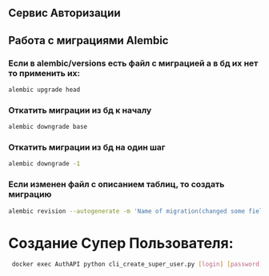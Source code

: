 ## Сервис Авторизации

## Работа с миграциями Alembic

### Если в alembic/versions есть файл с миграцией а в бд их нет то применить их:
```bash
alembic upgrade head
```  
### Откатить миграции из бд к началу
```bash
alembic downgrade base
```

###  Откатить миграции из бд на один шаг 
```bash
alembic downgrade -1
```

### Если изменен файл с описанием таблиц, то создать миграцию
```bash
alembic revision --autogenerate -m 'Name of migration(changed some field or created user table)'
```

# Создание Супер Пользователя:
```bash
 docker exec AuthAPI python cli_create_super_user.py [login] [password]
```
